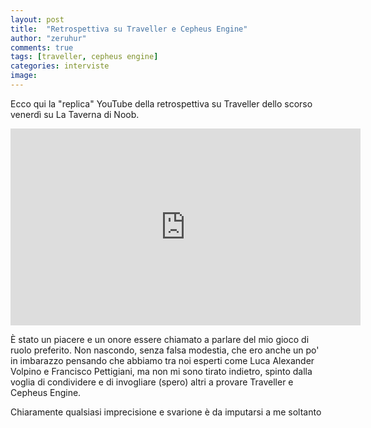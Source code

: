 ```yaml
---
layout: post
title:  "Retrospettiva su Traveller e Cepheus Engine"
author: "zeruhur"
comments: true
tags: [traveller, cepheus engine]
categories: interviste
image:
---
```

Ecco qui la "replica" YouTube della retrospettiva su Traveller dello scorso venerdì su La Taverna di Noob.

<iframe width="560" height="315" src="https://www.youtube.com/embed/c60zIwHyQXM" title="YouTube video player" frameborder="0" allow="accelerometer; autoplay; clipboard-write; encrypted-media; gyroscope; picture-in-picture" allowfullscreen></iframe>

È stato un piacere e un onore essere chiamato a parlare del mio gioco di ruolo preferito. Non nascondo, senza falsa modestia, che ero anche un po' in imbarazzo pensando che abbiamo tra noi esperti come Luca Alexander Volpino e Francisco Pettigiani, ma non mi sono tirato indietro, spinto dalla voglia di condividere e di invogliare (spero) altri a provare Traveller e Cepheus Engine.

Chiaramente qualsiasi imprecisione e svarione è da imputarsi a me soltanto